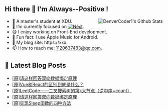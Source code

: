 ## Hi there 👋 I'm Always--Positive !
<div>
  <img alt="DenverCoder1's Github Stats" src="https://denvercoder1-github-readme-stats.vercel.app/api?username=qq1120637483&show_icons=true&count_private=true&theme=react&hide_border=true&hide_title=true&bg_color=1F222E&title_color=F85D7F&icon_color=F8D866" align= "right" />

- 🎒 A master's student at XDU. 
- 🔬 I’m currently focused on [![Next](https://img.shields.io/badge/-Next-brightgreen)](https://). 
- 😋 I enjoy working on Front-End development.
- 🎵 Fun fact: I use Apple Music for Android.
- 📝 My blog site: https://xxx.
- 📫 How to reach me:  1120637483@qq.com.
</div>  


## 📕 Latest Blog Posts

<!-- BLOG-POST-LIST:START -->
- [[原]请这样回答双向数据绑定原理](https://blog.csdn.net/sinat_41696687/article/details/123362327)
- [[原]Vue和React的区别到底是什么？](https://blog.csdn.net/sinat_41696687/article/details/123311438)
- [[原]LeetCode——二叉搜索树的第k大节点（逆中序+count）](https://blog.csdn.net/sinat_41696687/article/details/123306478)
- [[原]请这样回答双向数据绑定原理](https://blog.csdn.net/sinat_41696687/article/details/123305520)
- [[原]实现Sleep函数的四种方法](https://blog.csdn.net/sinat_41696687/article/details/123263576)
<!-- BLOG-POST-LIST:END -->









